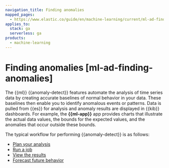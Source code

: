 ```yaml
---
navigation_title: Finding anomalies
mapped_pages:
  - https://www.elastic.co/guide/en/machine-learning/current/ml-ad-finding-anomalies.html
applies_to:
  stack: ga
  serverless: ga
products:
  - machine-learning
---
```


# Finding anomalies [ml-ad-finding-anomalies]

The {{ml}} {{anomaly-detect}} features automate the analysis of time series data by creating accurate baselines of normal behavior in your data. These baselines then enable you to identify anomalous events or patterns. Data is pulled from {{es}} for analysis and anomaly results are displayed in {{kib}} dashboards. For example, the **{{ml-app}}** app provides charts that illustrate the actual data values, the bounds for the expected values, and the anomalies that occur outside these bounds.

The typical workflow for performing {{anomaly-detect}} is as follows:

* [Plan your analysis](ml-ad-plan.md)
* [Run a job](ml-ad-run-jobs.md)
* [View the results](ml-ad-view-results.md)
* [Forecast future behavior](ml-ad-forecast.md)
